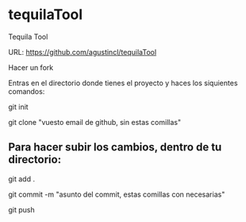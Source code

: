 tequilaTool
===========

Tequila Tool

URL: https://github.com/agustincl/tequilaTool

Hacer un fork

Entras en el directorio donde tienes el proyecto y haces los siquientes comandos:

git init

git clone "vuesto email de github, sin estas comillas"

Para hacer subir los cambios, dentro de tu directorio:
---
git add .

git commit -m "asunto del commit, estas comillas con necesarias"

git push
